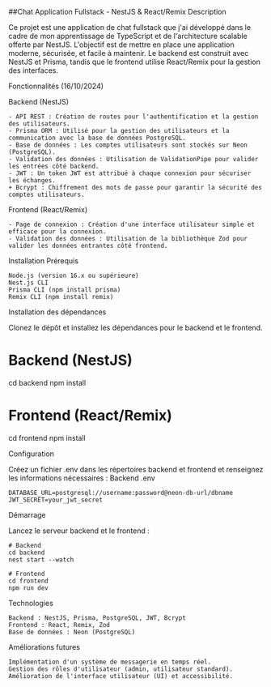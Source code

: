 ##Chat Application Fullstack - NestJS & React/Remix
Description

Ce projet est une application de chat fullstack que j'ai développé dans le cadre de mon apprentissage de TypeScript et de l'architecture scalable offerte par NestJS. L'objectif est de mettre en place une application moderne, sécurisée, et facile à maintenir. Le backend est construit avec NestJS et Prisma, tandis que le frontend utilise React/Remix pour la gestion des interfaces.

Fonctionnalités (16/10/2024)

Backend (NestJS)

    - API REST : Création de routes pour l'authentification et la gestion des utilisateurs.
    - Prisma ORM : Utilisé pour la gestion des utilisateurs et la communication avec la base de données PostgreSQL.
    - Base de données : Les comptes utilisateurs sont stockés sur Neon (PostgreSQL).
    - Validation des données : Utilisation de ValidationPipe pour valider les entrées côté backend.
    - JWT : Un token JWT est attribué à chaque connexion pour sécuriser les échanges.
    + Bcrypt : Chiffrement des mots de passe pour garantir la sécurité des comptes utilisateurs.

Frontend (React/Remix)

    - Page de connexion : Création d'une interface utilisateur simple et efficace pour la connexion.
    - Validation des données : Utilisation de la bibliothèque Zod pour valider les données entrantes côté frontend.

Installation
Prérequis

    Node.js (version 16.x ou supérieure)
    Nest.js CLI
    Prisma CLI (npm install prisma)
    Remix CLI (npm install remix)

Installation des dépendances

Clonez le dépôt et installez les dépendances pour le backend et le frontend.


# Backend (NestJS)
cd backend
npm install

# Frontend (React/Remix)
cd frontend
npm install

Configuration

Créez un fichier .env dans les répertoires backend et frontend et renseignez les informations nécessaires :
Backend .env

    DATABASE_URL=postgresql://username:password@neon-db-url/dbname
    JWT_SECRET=your_jwt_secret


Démarrage

Lancez le serveur backend et le frontend :


    # Backend
    cd backend
    nest start --watch
    
    # Frontend
    cd frontend
    npm run dev


Technologies

    Backend : NestJS, Prisma, PostgreSQL, JWT, Bcrypt
    Frontend : React, Remix, Zod
    Base de données : Neon (PostgreSQL)

Améliorations futures

    Implémentation d'un système de messagerie en temps réel.
    Gestion des rôles d'utilisateur (admin, utilisateur standard).
    Amélioration de l'interface utilisateur (UI) et accessibilité.
